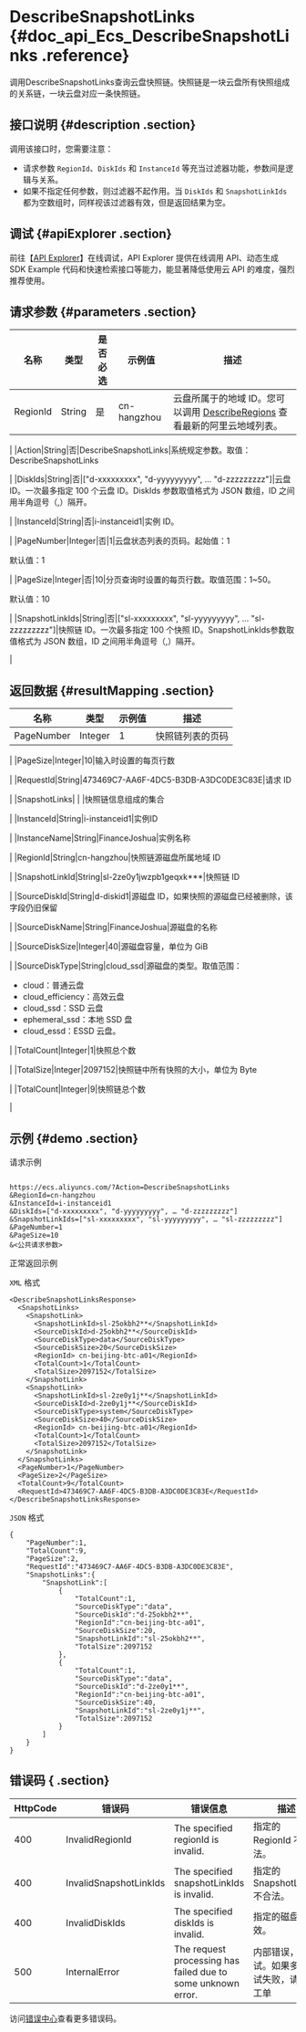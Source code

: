 # DescribeSnapshotLinks {#doc_api_Ecs_DescribeSnapshotLinks .reference}

调用DescribeSnapshotLinks查询云盘快照链。快照链是一块云盘所有快照组成的关系链，一块云盘对应一条快照链。

## 接口说明 {#description .section}

调用该接口时，您需要注意：

-   请求参数 `RegionId`、`DiskIds` 和 `InstanceId` 等充当过滤器功能，参数间是逻辑与关系。
-   如果不指定任何参数，则过滤器不起作用。当 `DiskIds` 和 `SnapshotLinkIds` 都为空数组时，同样视该过滤器有效，但是返回结果为空。

## 调试 {#apiExplorer .section}

前往【[API Explorer](https://api.aliyun.com/#product=Ecs&api=DescribeSnapshotLinks)】在线调试，API Explorer 提供在线调用 API、动态生成 SDK Example 代码和快速检索接口等能力，能显著降低使用云 API 的难度，强烈推荐使用。

## 请求参数 {#parameters .section}

|名称|类型|是否必选|示例值|描述|
|--|--|----|---|--|
|RegionId|String|是|cn-hangzhou|云盘所属于的地域 ID。您可以调用 [DescribeRegions](~~25609~~) 查看最新的阿里云地域列表。

 |
|Action|String|否|DescribeSnapshotLinks|系统规定参数。取值：DescribeSnapshotLinks

 |
|DiskIds|String|否|\["d-xxxxxxxxx", "d-yyyyyyyyy", … "d-zzzzzzzzz"\]|云盘 ID。一次最多指定 100 个云盘 ID。DiskIds 参数取值格式为 JSON 数组，ID 之间用半角逗号（,）隔开。

 |
|InstanceId|String|否|i-instanceid1|实例 ID。

 |
|PageNumber|Integer|否|1|云盘状态列表的页码。起始值：1

 默认值：1

 |
|PageSize|Integer|否|10|分页查询时设置的每页行数。取值范围：1~50。

 默认值：10

 |
|SnapshotLinkIds|String|否|\["sl-xxxxxxxxx", "sl-yyyyyyyyy", … "sl-zzzzzzzzz"\]|快照链 ID。一次最多指定 100 个快照 ID。SnapshotLinkIds参数取值格式为 JSON 数组，ID 之间用半角逗号（,）隔开。

 |

## 返回数据 {#resultMapping .section}

|名称|类型|示例值|描述|
|--|--|---|--|
|PageNumber|Integer|1|快照链列表的页码

 |
|PageSize|Integer|10|输入时设置的每页行数

 |
|RequestId|String|473469C7-AA6F-4DC5-B3DB-A3DC0DE3C83E|请求 ID

 |
|SnapshotLinks| | |快照链信息组成的集合

 |
|InstanceId|String|i-instanceid1|实例ID

 |
|InstanceName|String|FinanceJoshua|实例名称

 |
|RegionId|String|cn-hangzhou|快照链源磁盘所属地域 ID

 |
|SnapshotLinkId|String|sl-2ze0y1jwzpb1geqxk\*\*\*|快照链 ID

 |
|SourceDiskId|String|d-diskid1|源磁盘 ID，如果快照的源磁盘已经被删除，该字段仍旧保留

 |
|SourceDiskName|String|FinanceJoshua|源磁盘的名称

 |
|SourceDiskSize|Integer|40|源磁盘容量，单位为 GiB

 |
|SourceDiskType|String|cloud\_ssd|源磁盘的类型。取值范围：

 -   cloud：普通云盘
-   cloud\_efficiency：高效云盘
-   cloud\_ssd：SSD 云盘
-   ephemeral\_ssd：本地 SSD 盘
-   cloud\_essd：ESSD 云盘。

 |
|TotalCount|Integer|1|快照总个数

 |
|TotalSize|Integer|2097152|快照链中所有快照的大小，单位为 Byte

 |
|TotalCount|Integer|9|快照链总个数

 |

## 示例 {#demo .section}

请求示例

``` {#request_demo}

https://ecs.aliyuncs.com/?Action=DescribeSnapshotLinks
&RegionId=cn-hangzhou
&InstanceId=i-instanceid1
&DiskIds=["d-xxxxxxxxx", "d-yyyyyyyyy", … "d-zzzzzzzzz"]
&SnapshotLinkIds=["sl-xxxxxxxxx", "sl-yyyyyyyyy", … "sl-zzzzzzzzz"]
&PageNumber=1
&PageSize=10
&<公共请求参数>

```

正常返回示例

`XML` 格式

``` {#xml_return_success_demo}
<DescribeSnapshotLinksResponse>
  <SnapshotLinks>
    <SnapshotLink>
      <SnapshotLinkId>sl-25okbh2**</SnapshotLinkId>
      <SourceDiskId>d-25okbh2**</SourceDiskId>
      <SourceDiskType>data</SourceDiskType>
      <SourceDiskSize>20</SourceDiskSize>
      <RegionId> cn-beijing-btc-a01</RegionId>
      <TotalCount>1</TotalCount>
      <TotalSize>2097152</TotalSize>
    </SnapshotLink>
    <SnapshotLink>
      <SnapshotLinkId>sl-2ze0y1j**</SnapshotLinkId>
      <SourceDiskId>d-2ze0y1j**</SourceDiskId>
      <SourceDiskType>system</SourceDiskType>
      <SourceDiskSize>40</SourceDiskSize>
      <RegionId> cn-beijing-btc-a01</RegionId>
      <TotalCount>1</TotalCount>
      <TotalSize>2097152</TotalSize>
    </SnapshotLink>
  </SnapshotLinks>
  <PageNumber>1</PageNumber>
  <PageSize>2</PageSize>
  <TotalCount>9</TotalCount>
  <RequestId>473469C7-AA6F-4DC5-B3DB-A3DC0DE3C83E</RequestId>
</DescribeSnapshotLinksResponse>

```

`JSON` 格式

``` {#json_return_success_demo}
{
	"PageNumber":1,
	"TotalCount":9,
	"PageSize":2,
	"RequestId":"473469C7-AA6F-4DC5-B3DB-A3DC0DE3C83E",
	"SnapshotLinks":{
		"SnapshotLink":[
			{
				"TotalCount":1,
				"SourceDiskType":"data",
				"SourceDiskId":"d-25okbh2**",
				"RegionId":"cn-beijing-btc-a01",
				"SourceDiskSize":20,
				"SnapshotLinkId":"sl-25okbh2**",
				"TotalSize":2097152
			},
			{
				"TotalCount":1,
				"SourceDiskType":"data",
				"SourceDiskId":"d-2ze0y1**",
				"RegionId":"cn-beijing-btc-a01",
				"SourceDiskSize":40,
				"SnapshotLinkId":"sl-2ze0y1j**",
				"TotalSize":2097152
			}
		]
	}
}
```

## 错误码 { .section}

|HttpCode|错误码|错误信息|描述|
|--------|---|----|--|
|400|InvalidRegionId|The specified regionId is invalid.|指定的 RegionId 不合法。|
|400|InvalidSnapshotLinkIds|The specified snapshotLinkIds is invalid.|指定的 SnapshotLinkId 不合法。|
|400|InvalidDiskIds|The specified diskIds is invalid.|指定的磁盘无效。|
|500|InternalError|The request processing has failed due to some unknown error.|内部错误，请重试。如果多次尝试失败，请提交工单|

访问[错误中心](https://error-center.aliyun.com/status/product/Ecs)查看更多错误码。

